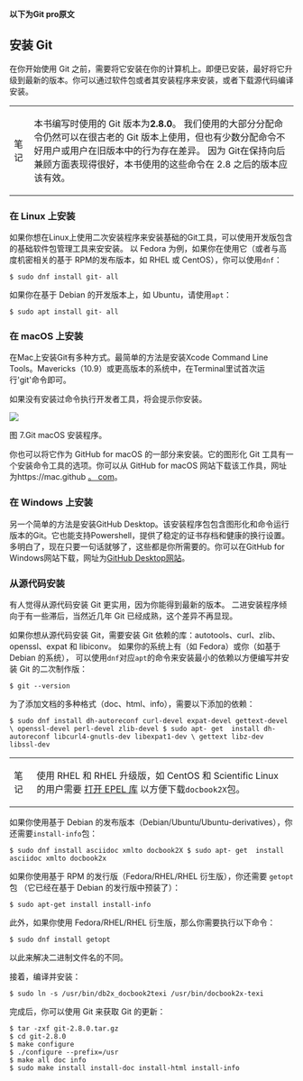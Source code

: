 **以下为Git pro原文**

## 安装 Git

在你开始使用 Git 之前，需要将它安装在你的计算机上。即便已安装，最好将它升级到最新的版本。你可以通过软件包或者其安装程序来安装，或者下载源代码编译安装。

<table><tbody><tr><td><p><font style="vertical-align: inherit;"><font style="vertical-align: inherit;">笔记</font></font></p></td><td><p><font style="vertical-align: inherit;"><font style="vertical-align: inherit;">本书编写时使用的 Git 版本为</font></font><strong><font style="vertical-align: inherit;"><font style="vertical-align: inherit;">2.8.0</font></font></strong><font style="vertical-align: inherit;"><font style="vertical-align: inherit;">。 我们使用的大部分分配命令仍然可以在很古老的 Git 版本上使用，但也有少数分配命令不好用户或用户在旧版本中的行为存在差异。 因为 Git在保持向后兼顾方面表现得很好，本书使用的这些命令在 2.8 之后的版本应该有效。</font></font></p></td></tr></tbody></table>

### 在 Linux 上安装

如果你想在Linux上使用二次安装程序来安装基础的Git工具，可以使用开发版包含的基础软件包管理工具来安安装。 以 Fedora 为例，如果你在使用它（或者与高度机密相关的基于 RPM的发布版本，如 RHEL 或 CentOS），你可以使用`dnf`：

```
$ sudo dnf install git- all
```

如果你在基于 Debian 的开发版本上，如 Ubuntu，请使用`apt`：

```
$ sudo apt install git- all
```

### 在 macOS 上安装

在Mac上安装Git有多种方式。最简单的方法是安装Xcode Command Line Tools。Mavericks（10.9）或更高版本的系统中，在Terminal里试首次运行'git'命令即可。

如果没有安装过命令执行开发者工具，将会提示你安装。

![](https://git-scm.com/book/en/v2/images/git-osx-installer.png)

图 7.Git macOS 安装程序。

你也可以将它作为 GitHub for macOS 的一部分来安装。它的图形化 Git 工具有一个安装命令工具的选项。你可以从 GitHub for macOS 网站下载该工作具，网址为https://mac.github [。 com](https://mac.github.com/)。

### 在 Windows 上安装

另一个简单的方法是安装GitHub Desktop。该安装程序包包含图形化和命令运行版本的Git。它也能支持Powershell，提供了稳定的证书存档和健康的换行设置。多明白了，现在只要一句话就够了，这些都是你所需要的。你可以在GitHub for Windows网站下载，网址为[GitHub Desktop网站](https://desktop.github.com/)。

### 从源代码安装

有人觉得从源代码安装 Git 更实用，因为你能得到最新的版本。 二进安装程序倾向于有一些滞后，当然近几年 Git 已经成熟，这个差异不再显现。

如果你想从源代码安装 Git，需要安装 Git 依赖的库：autotools、curl、zlib、openssl、expat 和 libiconv。 如果你的系统上有（如 Fedora）或你（如基于 Debian 的系统）， 可以使用`dnf`对应`apt`的命令来安装最小的依赖以方便编写并安装 Git 的二次制作版：

```
$ git --version
```

为了添加文档的多种格式（doc、html、info），需要以下添加的依赖：

```
$ sudo dnf install dh-autoreconf curl-devel expat-devel gettext-devel \ openssl-devel perl-devel zlib-devel $ sudo apt- get  install dh-autoreconf libcurl4-gnutls-dev libexpat1-dev \ gettext libz-dev libssl-dev
```

<table><tbody><tr><td><p><font style="vertical-align: inherit;"><font style="vertical-align: inherit;">笔记</font></font></p></td><td><p><font style="vertical-align: inherit;"><font style="vertical-align: inherit;">使用 RHEL 和 RHEL 升级版，如 CentOS 和 Scientific Linux 的用户需要 </font></font><a href="https://fedoraproject.org/wiki/EPEL#How_can_I_use_these_extra_packages.3F"><font style="vertical-align: inherit;"><font style="vertical-align: inherit;">打开 EPEL 库</font></font></a><font style="vertical-align: inherit;"><font style="vertical-align: inherit;"> 以方便下载</font></font><code>docbook2X</code><font style="vertical-align: inherit;"><font style="vertical-align: inherit;">包。</font></font></p></td></tr></tbody></table>

如果你使用基于 Debian 的发布版本（Debian/Ubuntu/Ubuntu-derivatives），你还需要`install-info`包：

```
$ sudo dnf install asciidoc xmlto docbook2X $ sudo apt- get  install asciidoc xmlto docbook2x
```

如果你使用基于 RPM 的发行版（Fedora/RHEL/RHEL 衍生版），你还需要 `getopt` 包 （它已经在基于 Debian 的发行版中预装了）：

```
$ sudo apt-get install install-info
```

此外，如果你使用 Fedora/RHEL/RHEL 衍生版，那么你需要执行以下命令：

```
$ sudo dnf install getopt
```

以此来解决二进制文件名的不同。

接着，编译并安装：

```
$ sudo ln -s /usr/bin/db2x_docbook2texi /usr/bin/docbook2x-texi
```

完成后，你可以使用 Git 来获取 Git 的更新：

```
$ tar -zxf git-2.8.0.tar.gz
$ cd git-2.8.0
$ make configure
$ ./configure --prefix=/usr
$ make all doc info
$ sudo make install install-doc install-html install-info
```